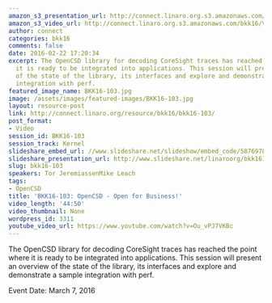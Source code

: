 ```yaml
---
amazon_s3_presentation_url: http://connect.linaro.org.s3.amazonaws.com/bkk16/Presentations/Monday/BKK16-103.pdf
amazon_s3_video_url: http://connect.linaro.org.s3.amazonaws.com/bkk16/Videos/Monday/BKK16-103%20OpenCSD%20-%20Open%20for%20Business.mp4
author: connect
categories: bkk16
comments: false
date: 2016-02-22 17:20:34
excerpt: The OpenCSD library for decoding CoreSight traces has reached the point where
  it is ready to be integrated into applications. This session will present an overview
  of the state of the library, its interfaces and explore and demonstrate a sample
  integration with perf.
featured_image_name: BKK16-103.jpg
image: /assets/images/featured-images/BKK16-103.jpg
layout: resource-post
link: http://connect.linaro.org/resource/bkk16/bkk16-103/
post_format:
- Video
session_id: BKK16-103
session_track: Kernel
slideshare_embed_url: //www.slideshare.net/slideshow/embed_code/58769780
slideshare_presentation_url: http://www.slideshare.net/linaroorg/bkk16103-opencsd-open-for-business
slug: bkk16-103
speakers: Tor JeremiassenMike Leach
tags:
- OpenCSD
title: 'BKK16-103: OpenCSD - Open for Business!'
video_length: '44:50'
video_thumbnail: None
wordpress_id: 3311
youtube_video_url: https://www.youtube.com/watch?v=Ou_vPJ7VKBc
---
```


The OpenCSD library for decoding CoreSight traces has reached the point where it is ready to be integrated into applications. This session will present an overview of the state of the library, its interfaces and explore and demonstrate a sample integration with perf.

Event Date: March 7, 2016
